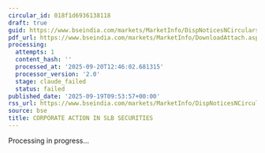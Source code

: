 ```yaml
---
circular_id: 018f1d6936138118
draft: true
guid: https://www.bseindia.com/markets/MarketInfo/DispNoticesNCirculars.aspx?Noticeid={4BF355D8-F5A1-49EE-B09C-A36B933442A7}&noticeno=20250919-8&dt=09/19/2025&icount=8&totcount=44&flag=0
pdf_url: https://www.bseindia.com/markets/MarketInfo/DownloadAttach.aspx?id=20250919-8&attachedId=1900ae33-95c7-4736-9505-ecc97903d998
processing:
  attempts: 1
  content_hash: ''
  processed_at: '2025-09-20T12:46:02.681315'
  processor_version: '2.0'
  stage: claude_failed
  status: failed
published_date: '2025-09-19T09:53:57+00:00'
rss_url: https://www.bseindia.com/markets/MarketInfo/DispNoticesNCirculars.aspx?Noticeid={4BF355D8-F5A1-49EE-B09C-A36B933442A7}&noticeno=20250919-8&dt=09/19/2025&icount=8&totcount=44&flag=0
source: bse
title: CORPORATE ACTION IN SLB SECURITIES
---
```


Processing in progress...